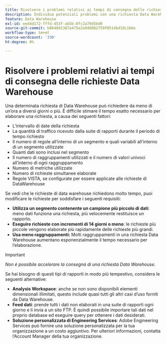 ```yaml
---
title: Risolvere i problemi relativi ai tempi di consegna delle richieste Data Warehouse
description: Individua potenziali problemi con una richiesta Data Warehouse che possono prolungare i tempi di consegna.
feature: Data Warehouse
exl-id: eed4d172-fffd-453f-ab5b-0fc2a79d5bd0
source-git-commit: b8640d1387a475e2a9dd082759f0514bd18c1b6e
workflow-type: tm+mt
source-wordcount: '330'
ht-degree: 0%

---
```


# Risolvere i problemi relativi ai tempi di consegna delle richieste Data Warehouse

Una determinata richiesta di Data Warehouse può richiedere da meno di un’ora a diversi giorni o più. È difficile stimare il tempo esatto necessario per elaborare una richiesta, a causa dei seguenti fattori:

* L’intervallo di date della richiesta
* La quantità di traffico ricevuto dalla suite di rapporti durante il periodo di tempo richiesto
* Il numero di regole all’interno di un segmento e quali variabili all’interno di un segmento utilizzate
* Quanti dati sono inclusi nel segmento
* Il numero di raggruppamenti utilizzati e il numero di valori univoci all’interno di ogni raggruppamento
* Numero di metriche utilizzate
* Numero di richieste simultanee elaborate
* Regole VISTA, se configurate per essere applicate alle richieste di DataWarehouse

Se vedi che le richieste di data warehouse richiedono molto tempo, puoi modificare le richieste per soddisfare i seguenti requisiti:

* **Utilizza un segmento contenente un campione più piccolo di dati**: meno dati funziona una richiesta, più velocemente restituisce un rapporto.
* **Eseguire richieste con incrementi di 14 giorni o meno**: le richieste più piccole vengono elaborate più rapidamente delle richieste più grandi.
* **Usa meno raggruppamenti:** Molti raggruppamenti in una richiesta Data Warehouse aumentano esponenzialmente il tempo necessario per l’elaborazione.

>[!IMPORTANT]
>
> *Non è possibile accelerare la consegna di una richiesta Data Warehouse.*

Se hai bisogno di questi tipi di rapporti in modo più tempestivo, considera le seguenti alternative:

* **Analysis Workspace**: anche se non sono disponibili elementi dimensionali illimitati, questo include quasi tutti gli altri casi d’uso forniti da Data Warehouse.
* **Feed dati**: prende tutti i dati non elaborati in una suite di rapporti ogni giorno e li invia a un sito FTP. È quindi possibile importare tali dati nel proprio database ed eseguire query per ottenere i dati desiderati.
* **Soluzione personalizzata di Engineering Services**: Adobe Engineering Services può fornire una soluzione personalizzata per la tua organizzazione a un costo aggiuntivo. Per ulteriori informazioni, contatta l’Account Manager della tua organizzazione.
